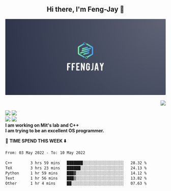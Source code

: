 <h2 align="center"> Hi there, I'm Feng-Jay 👋 </h2>  

![](https://github.com/Feng-Jay/DataStruct/blob/master/Image/1.png)  

<img align="right" src="https://github-readme-stats.vercel.app/api?username=Feng-Jay&show_icons=true&icon_color=CE1D2D&text_color=718096&bg_color=ffffff&hide_title=true" />


&emsp;

![](https://visitor-badge.glitch.me/badge?page_id=Feng-Jay.readme)
![](https://img.shields.io/badge/Concentrate-Cpp-blue)  
![](https://img.shields.io/badge/Rust-primer-orange)
![](https://img.shields.io/badge/Target-OS-9cf)  
**I am working on Mit's lab and C++**  
**I am trying to be an excellent OS programmer.**  


📘 **TIME SPEND THIS WEEK ⬇️**
<!--START_SECTION:waka-->

```text
From: 03 May 2022 - To: 10 May 2022

C++        3 hrs 59 mins   ███████░░░░░░░░░░░░░░░░░░   28.32 %
TeX        3 hrs 23 mins   ██████░░░░░░░░░░░░░░░░░░░   24.13 %
Python     1 hr 59 mins    ███▓░░░░░░░░░░░░░░░░░░░░░   14.12 %
Text       1 hr 56 mins    ███▒░░░░░░░░░░░░░░░░░░░░░   13.82 %
Other      1 hr 4 mins     ██░░░░░░░░░░░░░░░░░░░░░░░   07.63 %
```

<!--END_SECTION:waka-->
